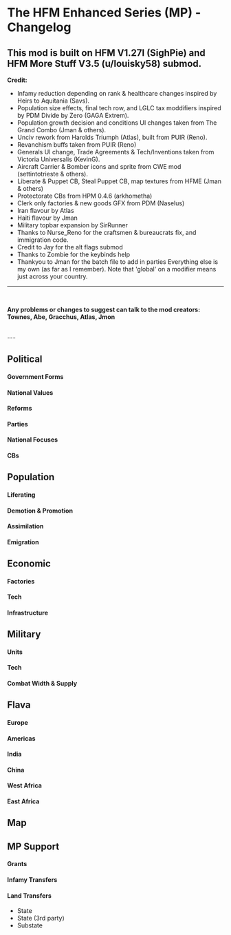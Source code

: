 # The HFM Enhanced Series (MP) - Changelog

## This mod is built on HFM V1.27I (SighPie) and HFM More Stuff V3.5 (u/louisky58) submod.
**Credit:**
- Infamy reduction depending on rank & healthcare changes inspired by Heirs to Aquitania (Savs).
- Population size effects, final tech row, and LGLC tax moddifiers inspired by PDM Divide by Zero (GAGA Extrem).
- Population growth decision and conditions UI changes taken from The Grand Combo (Jman & others).
- Unciv rework from Harolds Triumph (Atlas), built from PUIR (Reno).
- Revanchism buffs taken from PUIR (Reno)
- Generals UI change, Trade Agreements & Tech/Inventions taken from Victoria Universalis (KevinG).
- Aircraft Carrier & Bomber icons and sprite from CWE mod (settintotrieste & others).
- Liberate & Puppet CB, Steal Puppet CB, map textures from HFME (Jman & others)
- Protectorate CBs from HPM 0.4.6 (arkhometha)
- Clerk only factories & new goods GFX from PDM (Naselus)
- Iran flavour by Atlas
- Haiti flavour by Jman
- Military topbar expansion by SirRunner
- Thanks to Nurse_Reno for the craftsmen & bureaucrats fix, and immigration code.
- Credit to Jay for the alt flags submod
- Thanks to Zombie for the keybinds help
- Thankyou to Jman for the batch file to add in parties
Everything else is my own (as far as I remember).
Note that 'global' on a modifier means just across your country.
---
<br/>

**Any problems or changes to suggest can talk to the mod creators: Townes, Abe, Gracchus, Atlas, Jmon**

<br/>
---
<br/>

## Political
#### Government Forms
#### National Values
#### Reforms
#### Parties
#### National Focuses
#### CBs

## Population
#### Liferating
#### Demotion & Promotion
#### Assimilation
#### Emigration

## Economic
#### Factories
#### Tech
#### Infrastructure

## Military
#### Units
#### Tech
#### Combat Width & Supply

## Flava
#### Europe
#### Americas
#### India
#### China
#### West Africa
#### East Africa

## Map

## MP Support
#### Grants
#### Infamy Transfers
#### Land Transfers
- State
- State (3rd party)
- Substate